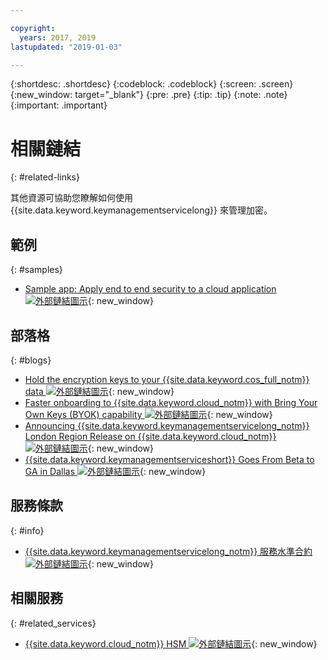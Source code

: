 ```yaml
---

copyright:
  years: 2017, 2019
lastupdated: "2019-01-03"

---
```


{:shortdesc: .shortdesc}
{:codeblock: .codeblock}
{:screen: .screen}
{:new_window: target="_blank"}
{:pre: .pre}
{:tip: .tip}
{:note: .note}
{:important: .important}

# 相關鏈結
{: #related-links}

其他資源可協助您瞭解如何使用 {{site.data.keyword.keymanagementservicelong}} 來管理加密。

## 範例
{: #samples}

- [Sample app: Apply end to end security to a cloud application ![外部鏈結圖示](../../icons/launch-glyph.svg "外部鏈結圖示")](https://github.com/IBM-Cloud/secure-file-storage){: new_window}

## 部落格
{: #blogs}

- [Hold the encryption keys to your {{site.data.keyword.cos_full_notm}} data ![外部鏈結圖示](../../icons/launch-glyph.svg "外部鏈結圖示")](https://www.ibm.com/w3-techblog/use-cases/2018/06/encryption-keys-cloud-object-storage/){: new_window}
- [Faster onboarding to {{site.data.keyword.cloud_notm}} with Bring Your Own Keys (BYOK) capability ![外部鏈結圖示](../../icons/launch-glyph.svg "外部鏈結圖示")](https://www.ibm.com/w3-techblog/security/2018/06/byok-key-protect/){: new_window}
- [Announcing {{site.data.keyword.keymanagementservicelong_notm}} London Region Release on {{site.data.keyword.cloud_notm}} ![外部鏈結圖示](../../icons/launch-glyph.svg "外部鏈結圖示")](https://www.ibm.com/blogs/bluemix/2017/12/announcing-ibm-key-protect-london-region-release-ibm-cloud/){: new_window}
- [{{site.data.keyword.keymanagementserviceshort}} Goes From Beta to GA in Dallas ![外部鏈結圖示](../../icons/launch-glyph.svg "外部鏈結圖示")](https://www.ibm.com/blogs/bluemix/2016/12/dallas-key-protect-ga/){: new_window}

## 服務條款
{: #info}

- [{{site.data.keyword.keymanagementservicelong_notm}} 服務水準合約 ![外部鏈結圖示](../../icons/launch-glyph.svg "外部鏈結圖示")](https://www.ibm.com/software/sla/sladb.nsf/sla/bm-7603-02){: new_window}

## 相關服務
{: #related_services}

- [{{site.data.keyword.cloud_notm}} HSM ![外部鏈結圖示](../../icons/launch-glyph.svg "外部鏈結圖示")](https://www.ibm.com/cloud/hardware-security-module){: new_window}

